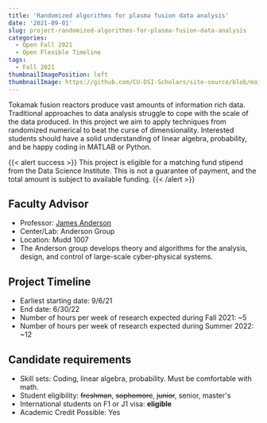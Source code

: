```yaml
---
title: 'Randomized algorithms for plasma fusion data analysis'
date: '2021-09-01'
slug: project-randomized-algorithms-for-plasma-fusion-data-analysis
categories:
  - Open Fall 2021 
  - Open Flexible Timeline
tags:
  - Fall 2021
thumbnailImagePosition: left
thumbnailImage: https://github.com/CU-DSI-Scholars/site-source/blob/main/static/img/learning_network.png?raw=true
---
```

Tokamak fusion reactors produce vast amounts of information rich data. Traditional approaches to data analysis struggle to cope with the scale of the data produced. In this project we aim to apply techniques from randomized numerical to beat the curse of dimensionality. Interested students should have a solid understanding of linear algebra, probability, and be happy coding in MATLAB or Python.

<!--more-->

{{< alert success >}}
This project is eligible for a matching fund stipend from the Data Science Institute. This is not a guarantee of payment, and the total amount is subject to available funding.
{{< /alert >}}

## Faculty Advisor
+ Professor: [James Anderson](http://www.columbia.edu/~ja3451/)
+ Center/Lab: Anderson Group
+ Location: Mudd 1007
+ The Anderson group develops theory and algorithms for the analysis, design, and  control of large-scale cyber-physical systems.

## Project Timeline
+ Earliest starting date: 9/6/21
+ End date: 6/30/22
+ Number of hours per week of research expected during Fall 2021: ~5
+ Number of hours per week of research expected during Summer 2022: ~12

## Candidate requirements
+ Skill sets: Coding, linear algebra, probability. Must be comfortable with  math.
+ Student eligibility: ~~freshman~~, ~~sophomore~~, ~~junior~~, senior, master's
+ International students on F1 or J1 visa: **eligible**
+ Academic Credit Possible: Yes

